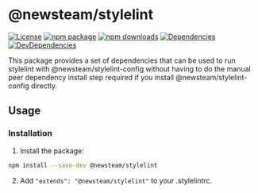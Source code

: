 # @newsteam/stylelint

[![License](https://img.shields.io/npm/l/@newsteam/stylelint.svg)](https://github.com/feight/packages/blob/master/LICENSE)
[![npm package](https://img.shields.io/npm/v/@newsteam/stylelint/latest.svg)](https://www.npmjs.com/package/@newsteam/stylelint)
[![npm downloads](https://img.shields.io/npm/dm/@newsteam/stylelint.svg)](https://www.npmjs.com/package/@newsteam/stylelint)
[![Dependencies](https://img.shields.io/david/feight/packages.svg?path=stylelint)](https://david-dm.org/feight/packages?path=stylelint)
[![DevDependencies](https://img.shields.io/david/feight/packages.svg?path=stylelint)](https://david-dm.org/feight/packages?type=dev&path=stylelint)

This package provides a set of dependencies that can be used to run stylelint with @newsteam/stylelint-config without having to do the manual peer dependency install step required if you
install @newsteam/stylelint-config directly.

## Usage

### Installation

1. Install the package:

  ```sh
  npm install --save-dev @newsteam/stylelint
  ```
2. Add `"extends": "@newsteam/stylelint"` to your .stylelintrc.
